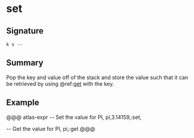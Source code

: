 
# set

## Signature

`k v -- `

## Summary

Pop the key and value off of the stack and store the value such that it can be retrieved
by using @ref:[get](get.md) with the key.

## Example

@@@ atlas-expr
-- Set the value for PI,
pi,3.14159,:set,

-- Get the value for PI,
pi,:get
@@@

